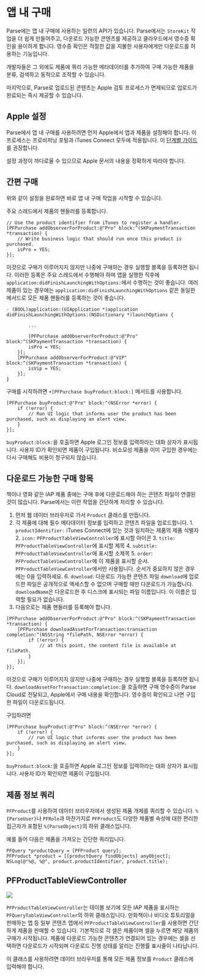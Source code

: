 # 앱 내 구매

Parse에는 앱 내 구매에 사용하는 일련의 API가 있습니다. Parse에서는 `StoreKit` 작업을 더 쉽게 만들어주고, 다운로드 가능한 콘텐츠를 제공하고 클라우드에서 영수증 확인을 용이하게 합니다. 영수증 확인은 적절한 값을 지불한 사용자에게만 다운로드를 허용하는 기능입니다.

개발자들은 그 외에도 제품에 쿼리 가능한 메타데이터를 추가하여 구매 가능한 제품을 분류, 검색하고 동적으로 조작할 수 있습니다.

마지막으로, Parse로 업로드된 콘텐츠는 Apple 검토 프로세스가 면제되므로 업로드가 완료되는 즉시 제공할 수 있습니다.

## Apple 설정

Parse에서 앱 내 구매를 사용하려면 먼저 Apple에서 앱과 제품을 설정해야 합니다. 이 프로세스는 프로비저닝 포털과 iTunes Connect 모두에 적용됩니다. 이 [단계별 가이드](https://developer.apple.com/library/ios/#technotes/tn2259/_index.html)를 권장합니다.

설정 과정이 까다로울 수 있으므로 Apple 문서의 내용을 정확하게 따라야 합니다.

## 간편 구매

위와 같이 설정을 완료하면 바로 앱 내 구매 작업을 시작할 수 있습니다.

주요 스레드에서 제품의 핸들러를 등록합니다.

```objc
// Use the product identifier from iTunes to register a handler.
[PFPurchase addObserverForProduct:@"Pro" block:^(SKPaymentTransaction *transaction) {
    // Write business logic that should run once this product is purchased.
    isPro = YES;
}];
```

이것으로 구매가 이루어지지 않지만 나중에 구매하는 경우 실행할 블록을 등록하면 됩니다. 이러한 등록은 주요 스레드에서 수행해야 하며 앱을 실행한 직후에 `application:didFinishLaunchingWithOptions:`에서 수행하는 것이 좋습니다. 여러 제품이 있는 경우에는 `application:didFinishLaunchingWithOptions` 같은 동일한 메서드로 모든 제품 핸들러를 등록하는 것이 좋습니다.

```objc
- (BOOL)application:(UIApplication *)application didFinishLaunchingWithOptions:(NSDictionary *)launchOptions {

        ...

        [PFPurchase addObserverForProduct:@"Pro" block:^(SKPaymentTransaction *transaction) {
        isPro = YES;
    }];
    [PFPurchase addObserverForProduct:@"VIP" block:^(SKPaymentTransaction *transaction) {
        isVip = YES;
    }];
}
```

구매를 시작하려면 `+[PFPurchase buyProduct:block:]` 메서드를 사용합니다.

```objc
[PFPurchase buyProduct:@"Pro" block:^(NSError *error) {
    if (!error) {
        // Run UI logic that informs user the product has been purchased, such as displaying an alert view.
    }
}];
```

`buyProduct:block:`을 호출하면 Apple 로그인 정보를 입력하라는 대화 상자가 표시됩니다. 사용자 ID가 확인되면 제품이 구입됩니다. 비소모성 제품을 이미 구입한 경우에는 다시 구매해도 비용이 청구되지 않습니다.

## 다운로드 가능한 구매 항목

책이나 영화 같은 IAP 제품 중에는 구매 후에 다운로드해야 하는 콘텐츠 파일이 연결된 것이 많습니다. Parse에서는 이런 작업을 간단하게 처리할 수 있습니다.

1.  먼저 웹 데이터 브라우저로 가서 `Product` 클래스를 만듭니다.
2.  각 제품에 대해 필수 메타데이터 정보를 입력하고 콘텐츠 파일을 업로드합니다.
        1.  `productIdentifier:` iTunes Connect에 있는 것과 일치하는 제품의 제품 식별자
        2.  `icon:` `PFProductTableViewController`에 표시할 아이콘
        3.  `title:` `PFProductTableViewController`에 표시할 제목
        4.  `subtitle:` `PFProductTableViewController`에 표시할 소제목
        5.  `order`: `PFProductTableViewController`에 이 제품을 표시할 순서. `PFProductTableViewController`에서만 사용됩니다. 순서가 중요하지 않은 경우에는 0을 입력하세요.
        6.  `download`: 다운로드 가능한 콘텐츠 파일 `download`에 업로드한 파일은 공개적으로 액세스할 수 없으며 구매할 때만 다운로드가 가능합니다. `downloadName`은 다운로드한 후 디스크에 표시되는 파일 이름입니다. 이 이름은 입력할 필요가 없습니다.
3.  다음으로는 제품 핸들러를 등록해야 합니다.

```objc
[PFPurchase addObserverForProduct:@"Pro" block:^(SKPaymentTransaction *transaction) {
    [PFPurchase downloadAssetForTransaction:transaction completion:^(NSString *filePath, NSError *error) {
        if (!error) {
            // at this point, the content file is available at filePath.
        }
    }];
}];
```

이것으로 구매가 이루어지지 않지만 나중에 구매하는 경우 실행할 블록을 등록하면 됩니다. `downloadAssetForTransaction:completion:`을 호출하면 구매 영수증이 Parse Cloud로 전달되고, Apple에서 구매 내용을 확인합니다. 영수증이 확인되고 나면 구입한 파일이 다운로드됩니다.

구입하려면

```objc
[PFPurchase buyProduct:@"Pro" block:^(NSError *error) {
    if (!error) {
        // run UI logic that informs user the product has been purchased, such as displaying an alert view.
    }
}];
```

`buyProduct:block:`을 호출하면 Apple 로그인 정보를 입력하라는 대화 상자가 표시됩니다. 사용자 ID가 확인되면 제품이 구입됩니다.

## 제품 정보 쿼리

`PFProduct`를 사용하여 데이터 브라우저에서 생성된 제품 개체를 쿼리할 수 있습니다. `%{ParseUser}`나 `PFRole`과 마찬가지로 `PFProduct`도 다양한 제품별 속성에 대한 편리한 접근자가 포함된 `%{ParseObject}`의 하위 클래스입니다.

예를 들어 다음은 제품을 가져오는 간단한 쿼리입니다.

```objc
PFQuery *productQuery = [PFProduct query];
PFProduct *product = [[productQuery findObjects] anyObject];
NSLog(@"%@, %@", product.productIdentifier, product.title);
```

## PFProductTableViewController

![](/images/docs/products_table_screenshot.png)

`PFProductTableViewController`는 테이블 보기에 모든 IAP 제품을 표시하는 `PFQueryTableViewController`의 하위 클래스입니다. 만화책이나 비디오 튜토리얼을 판매하는 앱 등 일부 콘텐츠 앱에서 `PFProductTableViewController`를 사용하면 간단하게 제품을 판매할 수 있습니다. 기본적으로 각 셀은 제품이며 셀을 누르면 해당 제품의 구매가 시작됩니다. 제품에 다운로드 가능한 콘텐츠가 연결되어 있는 경우에는 셀을 선택하면 다운로드가 시작되며 다운로드 진행 상태를 알리는 진행률 표시줄이 나타납니다.

이 클래스를 사용하려면 데이터 브라우저를 통해 모든 제품 정보를 `Product` 클래스에 입력해야 합니다.
